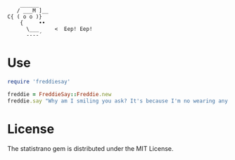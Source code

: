 ```
    ______
   / ___M ]__
C{ ( o o )}
    {     ••
      \___     <  Eep! Eep!
      ----´

```


Use
===

```ruby
require 'freddiesay'

freddie = FreddieSay::Freddie.new
freddie.say "Why am I smiling you ask? It's because I'm no wearing any any pants"
```

License
=======
The statistrano gem is distributed under the MIT License.